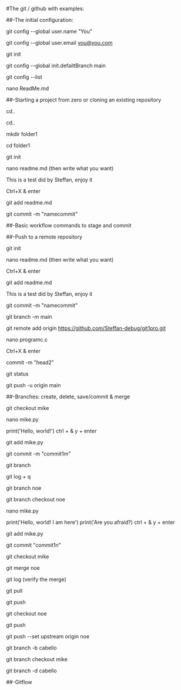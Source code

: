 #The git / github with examples:

##-The initial configuration: 

git config --global user.name "You" 

git config --global user.email you@you.com

git init

git config --global init.defailtBranch main 

git config --list 

nano ReadMe.md

##-Starting a project from zero or cloning an existing repository

cd..

cd..

mkdir folder1

cd folder1

git init 

nano readme.md (then write what you want)

 This is a test did by Steffan, enjoy it
 
 Ctrl+X & enter

git add readme.md 

git commit -m "namecommit"


##-Basic workflow commands to stage and commit


##-Push to a remote repository

git init 

nano readme.md (then write what you want)
 
 Ctrl+X & enter

git add readme.md 
 
 This is a test did by Steffan, enjoy it

git commit -m "namecommit"

git branch -m main 

git remote add origin https://github.com/Steffan-debug/git1pro.git

nano programc.c

 Ctrl+X & enter

commit -m "head2"

git status  

git push -u origin main

##-Branches: create, delete, save/commit & merge 

git checkout mike

nano mike.py
 
 print('Hello, world!') ctrl + & y + enter

git add mike.py

git commit -m "commit1m"
 
git branch 

git log + q

git branch noe

git branch checkout noe

nano mike.py 

 print('Hello, world! I am here') 
 print('Are you afraid?)
 ctrl + & y + enter
 
git add mike.py 

git commit "commit1n"

git checkout mike

git merge noe

git log (verify the merge)

git pull 

git push

git checkout noe 

git push 

git push --set upstream origin noe 

git branch -b cabello

git branch checkout mike 

git branch -d cabello

##-Gitflow 
